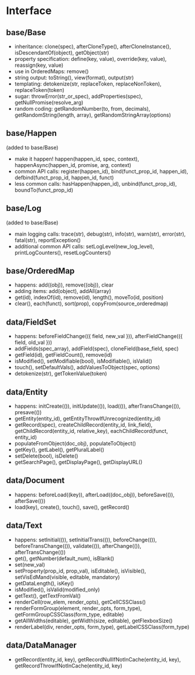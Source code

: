 # Interface


## base/Base

* inheritance: clone(spec), afterCloneType(), afterCloneInstance(), isDescendantOf(object), getObject(str)
* property specification: define(key, value), override(key, value), reassign(key, value)
* use in OrderedMaps: remove()
* string output: toString(), view(format), output(str)
* templating: detokenize(str, replaceToken, replaceNonToken), replaceToken(token)
* sugar: throwError(str_or_spec), addProperties(spec), getNullPromise(resolve_arg)
* random coding: getRandomNumber(to, from, decimals), getRandomString(length, array), getRandomStringArray(options)

## base/Happen
(added to base/Base)
* make it happen! happen(happen_id, spec, context), happenAsync(happen_id, promise, arg, context)
* common API calls: register(happen_id), bind(funct_prop_id, happen_id), defbind(funct_prop_id, happen_id, funct)
* less common calls: hasHappen(happen_id), unbind(funct_prop_id), boundTo(funct_prop_id)

## base/Log
(added to base/Base)
* main logging calls: trace(str), debug(str), info(str), warn(str), error(str), fatal(str), reportException()
* additional common API calls: setLogLevel(new_log_level), printLogCounters(), resetLogCounters()

## base/OrderedMap
* happens: add((obj)), remove((obj)), clear
* adding items: add(object), addAll(array)
* get(id), indexOf(id), remove(id), length(), moveTo(id, position)
* clear(), each(funct), sort(prop), copyFrom(source_orderedmap)


## data/FieldSet
* happens: beforeFieldChange(({ field, new_val })), afterFieldChange(({ field, old_val }))
* addFields(spec_array), addField(spec), cloneField(base_field, spec)
* getField(id), getFieldCount(), remove(id)
* isModified(), setModifiable(bool), isModifiable(), isValid()
* touch(), setDefaultVals(), addValuesToObject(spec, options)
* detokenize(str), getTokenValue(token)

## data/Entity
* happens: initCreate(()), initUpdate(()), load(()), afterTransChange(()), presave(())
* getEntity(entity_id), getEntityThrowIfUnrecognized(entity_id)
* getRecord(spec), createChildRecord(entity_id, link_field), getChildRecord(entity_id, relative_key), eachChildRecord(funct, entity_id)
* populateFromObject(doc_obj), populateToObject()
* getKey(), getLabel(), getPluralLabel()
* setDelete(bool), isDelete()
* getSearchPage(), getDisplayPage(), getDisplayURL()

## data/Document
* happens: beforeLoad((key)), afterLoad((doc_obj)), beforeSave(()), afterSave(())
* load(key), create(), touch(), save(), getRecord()

## data/Text
* happens: setInitial(()), setInitialTrans(()), beforeChange(()), beforeTransChange(()), validate(()), afterChange(()), afterTransChange(())
* get(), getNumber(default_num), isBlank()
* set(new_val)
* setProperty(prop_id, prop_val), isEditable(), isVisible(), setVisEdMand(visible, editable, mandatory)
* getDataLength(), isKey()
* isModified(), isValid(modified_only)
* getText(), getTextFromVal()
* renderCell(row_elem, render_opts), getCellCSSClass()
* renderFormGroup(element, render_opts, form_type), getFormGroupCSSClass(form_type, editable)
* getAllWidths(editable), getWidth(size, editable), getFlexboxSize()
* renderLabel(div, render_opts, form_type), getLabelCSSClass(form_type)



## data/DataManager
* getRecord(entity_id, key), getRecordNullIfNotInCache(entity_id, key), getRecordThrowIfNotInCache(entity_id, key)